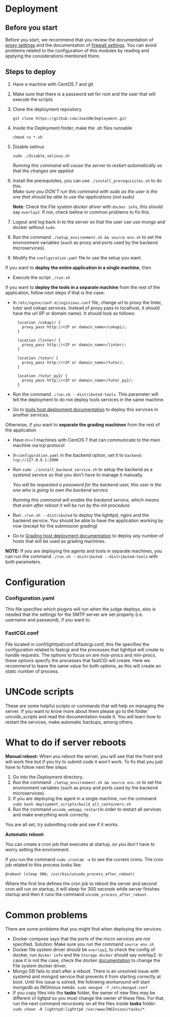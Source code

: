 # Deployment

## Before you start

Before you start, we recommend that you review the documentation of [proxy settings](proxy.md) and the documentation of [firewall settings](firewall.md). You can avoid problems related to the configuration of this modules by reading and applying the considerations mentioned there.

## Steps to deploy

1. Have a machine with CentOS 7 and git

2. Make sure that there is a password set for root and the user that will execute the scripts

3. Clone the deployment repository

   `git clone https://github.com/JuezUN/Deployment.git`

4. Inside the Deployment folder, make the .sh files runnable

   `chmod +x *.sh`

5. Disable selinux

   `sudo ./disable_selinux.sh`

   *Running this command will cause the server to restart automatically so that the changes are applied*

6. Install the prerequisites, you can use `./install_prerequisites.sh` to do this. 
   ​      
     *Make sure you DON'T run this command with sudo as the user is the one that should be able to use the applications (not sudo)*

   **Note**: Check the *File system docker driver* with `docker info`, this should say `overlay2`. If not, check bellow in common problems to fix this.

7. Logout and log back in to the server so that the user can use mongo and docker without `sudo`.

8. Run the command `./setup_environment.sh && source env.sh` to set the environment variables (such as proxy and ports used by the backend microservices).

9. Modify the `configuration.yaml` file to use the setup you want.

If you want to **deploy the entire application in a single machine**, then

- Execute the script `./run.sh`

If you want to **deploy the tools in a separate machine** from the rest of the application, follow next steps if that is the case:

- In `/etc/nginx/conf.d/inginious.conf` file, change url to proxy the linter, tutor and cokapi services. Instead of proxy pass to localhost, it should have the url (IP or domain name). It should look as follows:

  ```
    location /cokapi/ {
      proxy_pass http://<IP or damain_name>/cokapi/;
    }

    location /linter/ {
      proxy_pass http://<IP or damain_name>/linter/;
    }

    location /tutor/ {
      proxy_pass http://<IP or damain_name>/tutor/;
    }
  
    location /tutor_py2/ {
      proxy_pass http://<IP or damain_name>/tutor_py2/;
    }
  ```

- Run the command `./run.sh --distributed-tools`. This parameter will tell the deployment to do not deploy tools services in the same machine.

- Go to [tools host deployment documentation](tools_host/README.md) to deploy this services in another services.

Otherwise, if you want to **separate the grading machines** from the rest of the application

- Have *n>=1* machines with CentOS 7 that can communicate to the main machine via tcp protocol

- In `configuration.yaml` in the backend option, set it to `backend: tcp://127.0.0.1:2000`

- Run `sudo ./install_backend_service.sh` to setup the backend as a systemd service so that you don't have to manage it manually.

  *You will be requested a password for the backend user, this user is the one who is going to own the backend service*

  *Running this command will enable the backend service, which means that even after reboot it will be run by the init procedure.*

- Run `./run.sh --distributed` to deploy the lighttpd, nginx and the backend service. You should be able to have the application working by now (except for the submission grading)

- Go to [Grading host deployment documentation](https://github.com/JuezUN/Deployment/tree/master/grader-host) to deploy any number of hosts that will be used as grading machines.

**NOTE:** If you are deploying the agents and tools in separate machines, you can run the command `./run.sh --distributed --distributed-tools` with both parameters.

# Configuration

### Configuration.yaml

This file specifies which plugins will run when the judge deploys, also is needed that the settings for the SMTP server are set properly (i.e. username and password), if you want to.

### FastCGI.conf

File located in conf/lighttpd/conf.d/fastcgi.conf, this file specifies the configuration related to fastcgi and the processes that lighttpd will create to handle requests.
The options to focus on are *max-procs* and *min-procs*, these options specify the processes that fastCGI will create. Here we recommend to leave the same value for both options, 
as this will create an static number of process.

# UNCode scripts

These are some helpful scripts or commands that will help on managing the server. If you want to know more about them please go to the folder *uncode_scripts* and read the documentation inside it. You will learn how to restart the services, make automatic backups, among others.

# What to do if server reboots

**Manual reboot:**
When you reboot the server, you will see that the front end will work fine but if you try  to submit code it won't work. To fix that you just have to follow next few steps:

1. Go into the *Deployment* directory.
2. Run the command `./setup_environment.sh && source env.sh` to set the environment variables (such as proxy and ports used by the backend microservices).
3. If you are deploying the agent in a single machine, run the command `sudo bash deployment_scripts/build_all_containers.sh`
4. Run the command `uncode_webapp_restart`in order to restart all services and make everything work correctly.

You are all set, try submitting code and see if it works.

**Automatic reboot:**

You can create a cron job that executes at startup, so you don't have to worry setting the environment.

If you run the command `sudo crontab -e` to see the current crons. The cron job related to this process looks like:

```  
@reboot (sleep 300; /usr/bin/uncode_process_after_reboot)
```

Where the first line defines the cron job to reboot the server and second cron will run on startup, it will sleep for 300  seconds while server finishes startup and then it runs the command `uncode_process_after_reboot`.

# Common problems

There are some problems that you might find when deploying the services. 

- Docker compose says that the ports of the micro services are not specified. Solution: Make sure you run the command `source env.sh`
- Docker file system driver should be `overlay2`, to check the config of docker, run `docker info` and the `Storage docker` should say overlay2. In case it is not the case, check the docker [documentation](https://docs.docker.com/storage/storagedriver/overlayfs-driver/) to change the File system docker driver.
- Mongo DB fails to start after a reboot. There is an unsolved issue with systemd and mongod service that prevents it from starting correctly at boot. Until this issue is solved, the following workaround will start mongodb as INGInious needs.
  `sudo mongod -f /etc/mongod.conf`
- If you copy files into the **tasks** folder, the owner of new files may be different of *ligttpd* so you must change the owner of these files. For that, run the next command recursively on all the files inside **tasks** folder: `sudo chown -R lighttpd:lighttpd /var/www/INGInious/tasks/*`.